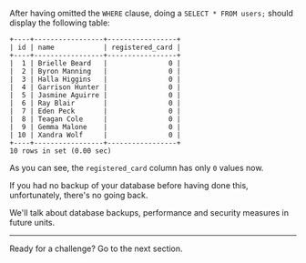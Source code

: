 After having omitted the `WHERE` clause, doing a `SELECT * FROM users;` should display the following table:

```
+----+-----------------+-----------------+
| id | name            | registered_card |
+----+-----------------+-----------------+
|  1 | Brielle Beard   |               0 |
|  2 | Byron Manning   |               0 |
|  3 | Halla Higgins   |               0 |
|  4 | Garrison Hunter |               0 |
|  5 | Jasmine Aguirre |               0 |
|  6 | Ray Blair       |               0 |
|  7 | Eden Peck       |               0 |
|  8 | Teagan Cole     |               0 |
|  9 | Gemma Malone    |               0 |
| 10 | Xandra Wolf     |               0 |
+----+-----------------+-----------------+
10 rows in set (0.00 sec)
```

As you can see, the `registered_card` column has only `0` values now. 

If you had no backup of your database before having done this, unfortunately, there's no going back.

We'll talk about database backups, performance and security measures in future units.

--- 

Ready for a challenge? Go to the next section.